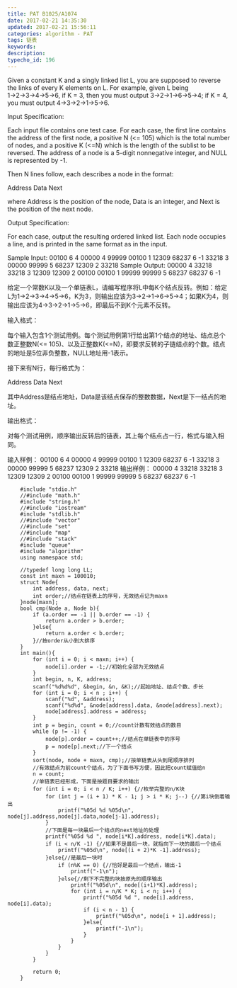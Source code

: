 ```yaml
---
title: PAT B1025/A1074
date: 2017-02-21 14:35:30
updated: 2017-02-21 15:56:11
categories: algorithm - PAT
tags: 链表
keywords:
description:
typecho_id: 196
---
```


Given a constant K and a singly linked list L, you are supposed to reverse the links of every K elements on L. For example, given L being 1→2→3→4→5→6, if K = 3, then you must output 3→2→1→6→5→4; if K = 4, you must output 4→3→2→1→5→6.

Input Specification:

Each input file contains one test case. For each case, the first line contains the address of the first node, a positive N (<= 105) which is the total number of nodes, and a positive K (<=N) which is the length of the sublist to be reversed. The address of a node is a 5-digit nonnegative integer, and NULL is represented by -1.

Then N lines follow, each describes a node in the format:

Address Data Next

where Address is the position of the node, Data is an integer, and Next is the position of the next node.

Output Specification:

For each case, output the resulting ordered linked list. Each node occupies a line, and is printed in the same format as in the input.

Sample Input:
00100 6 4
00000 4 99999
00100 1 12309
68237 6 -1
33218 3 00000
99999 5 68237
12309 2 33218
Sample Output:
00000 4 33218
33218 3 12309
12309 2 00100
00100 1 99999
99999 5 68237
68237 6 -1

给定一个常数K以及一个单链表L，请编写程序将L中每K个结点反转。例如：给定L为1→2→3→4→5→6，K为3，则输出应该为3→2→1→6→5→4；如果K为4，则输出应该为4→3→2→1→5→6，即最后不到K个元素不反转。

输入格式：

每个输入包含1个测试用例。每个测试用例第1行给出第1个结点的地址、结点总个数正整数N(<= 105)、以及正整数K(<=N)，即要求反转的子链结点的个数。结点的地址是5位非负整数，NULL地址用-1表示。

接下来有N行，每行格式为：

Address Data Next

其中Address是结点地址，Data是该结点保存的整数数据，Next是下一结点的地址。

输出格式：

对每个测试用例，顺序输出反转后的链表，其上每个结点占一行，格式与输入相同。

输入样例：
00100 6 4
00000 4 99999
00100 1 12309
68237 6 -1
33218 3 00000
99999 5 68237
12309 2 33218
输出样例：
00000 4 33218
33218 3 12309
12309 2 00100
00100 1 99999
99999 5 68237
68237 6 -1
```
    #include "stdio.h"
    //#include "math.h"
    #include "string.h"
    //#include "iostream"
    #include "stdlib.h"
    //#include "vector"
    //#include "set"
    //#include "map"
    //#include "stack"
    #include "queue"
    #include "algorithm"
    using namespace std;
    
    //typedef long long LL;
    const int maxn = 100010;
    struct Node{
        int address, data, next;
        int order;//结点在链表上的序号，无效结点记为maxn
    }node[maxn];
    bool cmp(Node a, Node b){
        if (a.order == -1 || b.order == -1) {
            return a.order > b.order;
        }else{
            return a.order < b.order;
        }//按order从小到大排序
    }
    int main(){
        for (int i = 0; i < maxn; i++) {
            node[i].order = -1;//初始化全部为无效结点
        }
        int begin, n, K, address;
        scanf("%d%d%d", &begin, &n, &K);//起始地址、结点个数、步长
        for (int i = 0; i < n ; i++) {
            scanf("%d", &address);
            scanf("%d%d", &node[address].data, &node[address].next);
            node[address].address = address;
        }
        int p = begin, count = 0;//count计数有效结点的数目
        while (p != -1) {
            node[p].order = count++;//结点在单链表中的序号
            p = node[p].next;//下一个结点
        }
        sort(node, node + maxn, cmp);//按单链表从头到尾顺序排列
        //有效结点为前count个结点，为了下面书写方便，因此把count赋值给n
        n = count;
        //单链表已经形成，下面是按题目要求的输出
        for (int i = 0; i < n / K; i++) {//枚举完整的n/K块
            for (int j = (i + 1) * K - 1; j > i * K; j--) {//第i块倒着输出
                printf("%05d %d %05d\n", node[j].address,node[j].data,node[j-1].address);
            }
            //下面是每一块最后一个结点的next地址的处理
            printf("%05d %d ", node[i*K].address, node[i*K].data);
            if (i < n/K -1) {//如果不是最后一块，就指向下一块的最后一个结点
                printf("%05d\n", node[(i + 2)*K -1].address);
            }else{//是最后一块时
                if (n%K == 0) {//恰好是最后一个结点，输出-1
                    printf("-1\n");
                }else{//剩下不完整的块按原先的顺序输出
                    printf("%05d\n", node[(i+1)*K].address);
                    for (int i = n/K * K; i < n; i++) {
                        printf("%05d %d ", node[i].address, node[i].data);
                        if (i < n - 1) {
                            printf("%05d\n", node[i + 1].address);
                        }else{
                            printf("-1\n");
                        }
                    }
                }
            }
        }
    
        return 0;
    }

```
